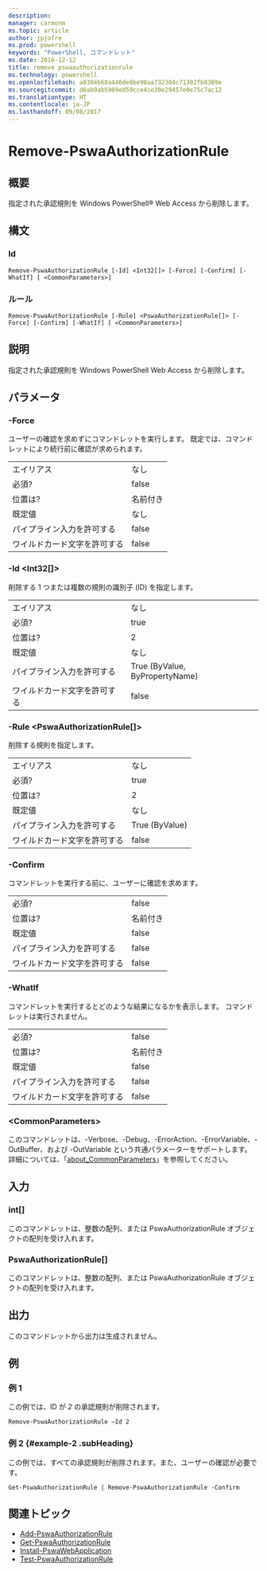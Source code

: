```yaml
---
description: 
manager: carmonm
ms.topic: article
author: jpjofre
ms.prod: powershell
keywords: "PowerShell, コマンドレット"
ms.date: 2016-12-12
title: remove pswaauthorizationrule
ms.technology: powershell
ms.openlocfilehash: a8304b68a446de0be98aa732304c71302fb8389e
ms.sourcegitcommit: d6ab9ab5909ed59cce4ce30e29457e0e75c7ac12
ms.translationtype: HT
ms.contentlocale: ja-JP
ms.lasthandoff: 09/08/2017
---
```

# <a name="remove-pswaauthorizationrule"></a>Remove-PswaAuthorizationRule

## <a name="synopsis"></a>概要

指定された承認規則を Windows PowerShell® Web Access から削除します。

## <a name="syntax"></a>構文

### <a name="id"></a>Id
```
Remove-PswaAuthorizationRule [-Id] <Int32[]> [-Force] [-Confirm] [-WhatIf] [ <CommonParameters>]
```

### <a name="rule"></a>ルール
```
Remove-PswaAuthorizationRule [-Rule] <PswaAuthorizationRule[]> [-Force] [-Confirm] [-WhatIf] [ <CommonParameters>]
```

## <a name="description"></a>説明

指定された承認規則を Windows PowerShell Web Access から削除します。

## <a name="parameters"></a>パラメータ

### <a name="-force"></a>-Force

ユーザーの確認を求めずにコマンドレットを実行します。 既定では、コマンドレットにより続行前に確認が求められます。

|||  
|-|-|
| エイリアス                              | なし                                 |
| 必須?                            | false                                |
| 位置は?                            | 名前付き                                |
| 既定値                        | なし                                 |
| パイプライン入力を許可する               | false                                |
| ワイルドカード文字を許可する          | false                                |

### <a name="-id-ltint32gt"></a>-Id &lt;Int32\[\]&gt;

削除する 1 つまたは複数の規則の識別子 (ID) を指定します。

|||  
|-|-|
| エイリアス                              | なし                                 |
| 必須?                            | true                                 |
| 位置は?                            | 2                                    |
| 既定値                        | なし                                 |
| パイプライン入力を許可する               | True (ByValue, ByPropertyName)       |
| ワイルドカード文字を許可する          | false                                |

### <a name="-rule-ltpswaauthorizationrulegt"></a>-Rule &lt;PswaAuthorizationRule\[\]&gt;

削除する規則を指定します。

|||  
|-|-|
| エイリアス                              | なし                                 |
| 必須?                            | true                                 |
| 位置は?                            | 2                                    |
| 既定値                        | なし                                 |
| パイプライン入力を許可する               | True (ByValue)                       |
| ワイルドカード文字を許可する          | false                                |

### <a name="-confirm"></a>-Confirm

コマンドレットを実行する前に、ユーザーに確認を求めます。

|||  
|-|-|
| 必須?                            | false                                |
| 位置は?                            | 名前付き                                |
| 既定値                        | false                                |
| パイプライン入力を許可する               | false                                |
| ワイルドカード文字を許可する          | false                                |

### <a name="-whatif"></a>-WhatIf

コマンドレットを実行するとどのような結果になるかを表示します。 コマンドレットは実行されません。

|||  
|-|-|
| 必須?                            | false                                |
| 位置は?                            | 名前付き                                |
| 既定値                        | false                                |
| パイプライン入力を許可する               | false                                |
| ワイルドカード文字を許可する          | false                                |

### <a name="ltcommonparametersgt"></a>&lt;CommonParameters&gt;

このコマンドレットは、-Verbose、-Debug、-ErrorAction、-ErrorVariable、-OutBuffer、および -OutVariable という共通パラメーターをサポートします。
詳細については、「[about_CommonParameters](http://go.microsoft.com/fwlink/p/?LinkID=113216)」を参照してください。

## <a name="inputs"></a>入力

### <a name="int"></a>int\[\]

このコマンドレットは、整数の配列、または PswaAuthorizationRule オブジェクトの配列を受け入れます。

### <a name="pswaauthorizationrule"></a>PswaAuthorizationRule\[\]

このコマンドレットは、整数の配列、または PswaAuthorizationRule オブジェクトの配列を受け入れます。

## <a name="outputs"></a>出力

このコマンドレットから出力は生成されません。

## <a name="examples"></a>例

### <a name="example-1"></a>例 1

この例では、ID が *2* の承認規則が削除されます。

```
Remove-PswaAuthorizationRule –Id 2
```

### <a name="example-2-example-2-subheading"></a>例 2 {#example-2 .subHeading}

この例では、すべての承認規則が削除されます。また、ユーザーの確認が必要です。

```
Get-PswaAuthorizationRule | Remove-PswaAuthorizationRule -Confirm
```

## <a name="related-topics"></a>関連トピック

- [Add-PswaAuthorizationRule](add-pswaauthorizationrule.md)
- [Get-PswaAuthorizationRule](get-pswaauthorizationrule.md)
- [Install-PswaWebApplication](install-pswawebapplication.md)
- [Test-PswaAuthorizationRule](test-pswaauthorizationrule.md)
